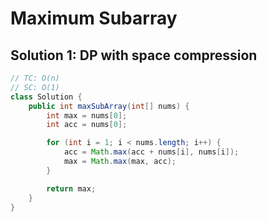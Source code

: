 # Maximum Subarray

## Solution 1: DP with space compression

```java
// TC: O(n)
// SC: O(1)
class Solution {
    public int maxSubArray(int[] nums) {
        int max = nums[0];
        int acc = nums[0];

        for (int i = 1; i < nums.length; i++) {
            acc = Math.max(acc + nums[i], nums[i]);
            max = Math.max(max, acc);
        }

        return max;
    }
}
```
